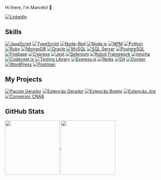 Hi there, I'm Marcelo! 👋

[![LinkedIn](https://img.shields.io/badge/LinkedIn-0077B5?style=flat&logo=linkedin&logoColor=white)](https://www.linkedin.com/in/marcelolourencodasilva)

## Skills

<div style="display: inline">
   
[![JavaScript](https://img.shields.io/badge/JavaScript-F7DF1E?style=flat&logo=javascript&logoColor=black)](#)
[![TypeScript](https://img.shields.io/badge/TypeScript-007ACC?style=flat&logo=typescript&logoColor=white)](#)
[![Node-Red](https://img.shields.io/badge/NodeRed-8F0000?style=flat&logo=nodered&logoColor=white)](#)
[![Node.js](https://img.shields.io/badge/Node-339933?style=flat&logo=nodedotjs&logoColor=white)](#)
[![NPM](https://img.shields.io/badge/NPM-c12127?style=flat&logo=npm&logoColor=white)](#)
[![Python](https://img.shields.io/badge/Python-3776AB?style=flat&logo=python&logoColor=white)](#)
[![Ruby](https://img.shields.io/badge/Ruby-CC342D?style=flat&logo=ruby&logoColor=white)](#)
[![MongoDB](https://img.shields.io/badge/MongoDB-47A248?style=flat&logo=mongodb&logoColor=white)](#)
[![Oracle](https://img.shields.io/badge/Oracle-F80000?style=flat&logo=Oracle&logoColor=white)](#)
[![MySQL](https://img.shields.io/badge/MySQL-4479A1?style=flat&logo=mysql&logoColor=white)](#)
[![SQL Server](https://img.shields.io/badge/SQLServer-CC2927?style=flat&logo=sqlserver&logoColor=white)](#)
[![PostgreSQL](https://img.shields.io/badge/PostgreSQL-4169E1?style=flat&logo=postgresql&logoColor=white)](#)
[![Firebase](https://img.shields.io/badge/Firebase-FFCA28?style=flat&logo=firebase&logoColor=black)](#)
[![Cypress](https://img.shields.io/badge/Cypress-17202C?style=flat&logo=cypress&logoColor=white)](#)
[![Jest](https://img.shields.io/badge/Jest-C21325?style=flat&logo=jest&logoColor=white)](#)
[![Selenium](https://img.shields.io/badge/Selenium-43B02A?style=flat&logo=selenium&logoColor=white)](#)
[![Robot Framework](https://img.shields.io/badge/robot-000000?style=flat&logo=robotframework&logoColor=white)](#)
[![mocha](https://img.shields.io/badge/mocha-8D6748?style=flat&logo=mocha&logoColor=white)](#)
[![Codecept js](https://img.shields.io/badge/Codeceptjs-F6E05E?style=flat&logo=codeceptjs&logoColor=black)](#)
[![Testing Library](https://img.shields.io/badge/TestingLibrary-E33332?style=flat&logo=testinglibrary&logoColor=white)](#)
[![Express.js](https://img.shields.io/badge/Express-000000?style=flat&logo=express&logoColor=white)](#)
[![Redis](https://img.shields.io/badge/Redis-DC382D?style=flat&logo=redis&logoColor=white)](#)
[![Git](https://img.shields.io/badge/Git-F05032?style=flat&logo=git&logoColor=white)](#)
[![Docker](https://img.shields.io/badge/Docker-2496ED?style=flat&logo=docker&logoColor=white)](#)
[![WordPress](https://img.shields.io/badge/WordPress-21759B?style=flat&logo=wordpress&logoColor=white)](#)
[![Postman](https://img.shields.io/badge/postman-ff6c37?style=flat&logo=postman&logoColor=white)](#)

## My Projects

[![Pacote Gerador](https://img.shields.io/badge/GeradorBR-c12127?style=flat&logo=npm&logoColor=white)](https://www.npmjs.com/package/gerador-br)
[![Extenção Gerador](https://img.shields.io/badge/GeradorDeDadosFiftícios-0d6efd?style=flat&logo=chromewebstore&logoColor=white)](https://chromewebstore.google.com/detail/ipfihnddjaepajgdamecijfdefikdgam)
[![Extenção Boleto](https://img.shields.io/badge/ValidadorBoleto-0d6efd?style=flat&logo=chromewebstore&logoColor=white)](https://chromewebstore.google.com/detail/dlfdmghbdpojkioblkohjafoccdnponn)
[![Extenção Jira](https://img.shields.io/badge/JiraExpand-0c66e4?style=flat&logo=chromewebstore&logoColor=white)](https://chromewebstore.google.com/detail/occanfpdiglllenbekgbnhijeoincilf)
[![Conversor CNAB](https://img.shields.io/badge/CNABConverte-0c66e4?style=flat&logo=chromewebstore&logoColor=white)](https://chromewebstore.google.com/detail/kfinkhckgepbndjcolgehfgomeiklffi)

## GitHub Stats
<div>
  <a href="https://github.com/marcelo-lourenco/">
    <img height=180 align="center" src="https://github-readme-stats.vercel.app/api?username=marcelo-lourenco&show_icons=true&theme=github_dark&include_all_commits=true&count_private=true" />
  </a>
  <a href="https://github.com/marcelo-lourenco/">
    <img height=180 align="center" src="https://github-readme-stats.vercel.app/api/top-langs?username=marcelo-lourenco&theme=github_dark&layout=compact&langs_count=10&card_width=320" />
  </a>
</div>

<!-- 
contador de visitas
![](https://komarev.com/ghpvc/?username=marcelo-lourenco)
-->
